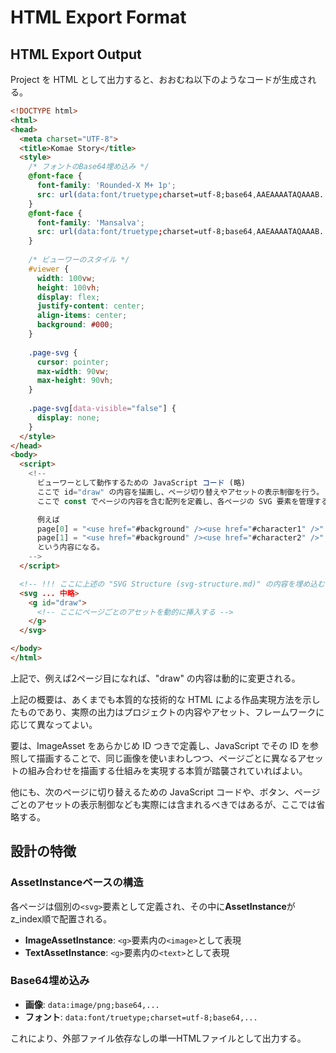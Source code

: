 # HTML Export Format

## HTML Export Output

Project を HTML として出力すると、おおむね以下のようなコードが生成される。

```html
<!DOCTYPE html>
<html>
<head>
  <meta charset="UTF-8">
  <title>Komae Story</title>
  <style>
    /* フォントのBase64埋め込み */
    @font-face {
      font-family: 'Rounded-X M+ 1p';
      src: url(data:font/truetype;charset=utf-8;base64,AAEAAAATAQAAAB...);
    }
    @font-face {
      font-family: 'Mansalva';
      src: url(data:font/truetype;charset=utf-8;base64,AAEAAAATAQAAAB...);
    }
    
    /* ビューワーのスタイル */
    #viewer {
      width: 100vw;
      height: 100vh;
      display: flex;
      justify-content: center;
      align-items: center;
      background: #000;
    }
    
    .page-svg {
      cursor: pointer;
      max-width: 90vw;
      max-height: 90vh;
    }
    
    .page-svg[data-visible="false"] {
      display: none;
    }
  </style>
</head>
<body>
  <script>
    <!--
      ビューワーとして動作するための JavaScript コード (略)
      ここで id="draw" の内容を描画し、ページ切り替えやアセットの表示制御を行う。
      ここで const でページの内容を含む配列を定義し、各ページの SVG 要素を管理する。

      例えば
      page[0] = "<use href="#background" /><use href="#character1" />"
      page[1] = "<use href="#background" /><use href="#character2" />"
      という内容になる。
    -->
  </script>

  <!-- !!! ここに上述の "SVG Structure (svg-structure.md)" の内容を埋め込む !!! -->
  <svg ... 中略>
    <g id="draw">
      <!-- ここにページごとのアセットを動的に挿入する -->
    </g>
  </svg>

</body>
</html>
```

上記で、例えば2ページ目になれば、"draw" の内容は動的に変更される。

上記の概要は、あくまでも本質的な技術的な HTML による作品実現方法を示したものであり、実際の出力はプロジェクトの内容やアセット、フレームワークに応じて異なってよい。

要は、ImageAsset をあらかじめ ID つきで定義し、JavaScript でその ID を参照して描画することで、同じ画像を使いまわしつつ、ページごとに異なるアセットの組み合わせを描画する仕組みを実現する本質が踏襲されていればよい。

他にも、次のページに切り替えるための JavaScript コードや、ボタン、ページごとのアセットの表示制御なども実際には含まれるべきではあるが、ここでは省略する。


## 設計の特徴

### AssetInstanceベースの構造

各ページは個別の`<svg>`要素として定義され、その中に**AssetInstance**がz_index順で配置される。

- **ImageAssetInstance**: `<g>`要素内の`<image>`として表現
- **TextAssetInstance**: `<g>`要素内の`<text>`として表現

### Base64埋め込み

- **画像**: `data:image/png;base64,...`
- **フォント**: `data:font/truetype;charset=utf-8;base64,...`

これにより、外部ファイル依存なしの単一HTMLファイルとして出力する。
